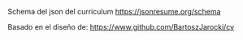 Schema del json del curriculum
<https://jsonresume.org/schema>

Basado en el diseño de:
<https://www.github.com/BartoszJarocki/cv>
